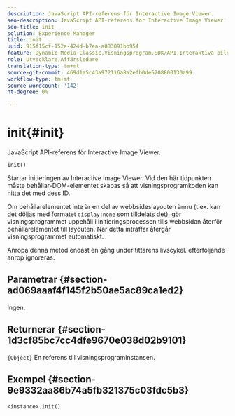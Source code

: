 ```yaml
---
description: JavaScript API-referens för Interactive Image Viewer.
seo-description: JavaScript API-referens för Interactive Image Viewer.
seo-title: init
solution: Experience Manager
title: init
uuid: 915f15cf-152a-424d-b7ea-a083891bb954
feature: Dynamic Media Classic,Visningsprogram,SDK/API,Interaktiva bilder
role: Utvecklare,Affärsledare
translation-type: tm+mt
source-git-commit: 469d1a5c43a972116a8a2efb0de5708800130a99
workflow-type: tm+mt
source-wordcount: '142'
ht-degree: 0%

---
```



# init{#init}

JavaScript API-referens för Interactive Image Viewer.

`init()`

Startar initieringen av Interactive Image Viewer. Vid den här tidpunkten måste behållar-DOM-elementet skapas så att visningsprogramkoden kan hitta det med dess ID.

Om behållarelementet inte är en del av webbsideslayouten ännu (t.ex. kan det döljas med formatet `display:none` som tilldelats det), gör visningsprogrammet uppehåll i initieringsprocessen tills webbsidan återför behållarelementet till layouten. När detta inträffar återgår visningsprogrammet automatiskt.

Anropa denna metod endast en gång under tittarens livscykel. efterföljande anrop ignoreras.

## Parametrar {#section-ad069aaaf4f145f2b50ae5ac89ca1ed2}

Ingen.

## Returnerar {#section-1d3cf85bc7cc4dfe9670e038d02b9101}

`{Object}` En referens till visningsprograminstansen.

## Exempel {#section-9e9332aa86b74a5fb321375c03fdc5b3}

```
<instance>.init()
```

